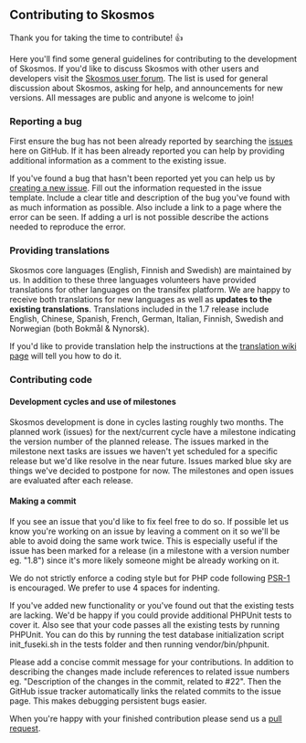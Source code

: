 ## Contributing to Skosmos

Thank you for taking the time to contribute! :+1:

Here you'll find some general guidelines for contributing to the development of Skosmos. If you'd like to discuss Skosmos with other users and developers visit the [Skosmos user forum](https://groups.google.com/forum/#!forum/skosmos-users). The list is used for general discussion about Skosmos, asking for help, and announcements for new versions. All messages are public and anyone is welcome to join!

### Reporting a bug

First ensure the bug has not been already reported by searching the [issues](https://github.com/NatLibFi/Skosmos/issues/) here on GitHub. If it has been already reported you can help by providing additional information as a comment to the existing issue.

If you've found a bug that hasn't been reported yet you can help us by [creating a new issue](https://github.com/NatLibFi/Skosmos/issues/new). Fill out the information requested in the issue template. Include a clear title and description of the bug you've found with as much information as possible. Also include a link to a page where the error can be seen. If adding a url is not possible describe the actions needed to reproduce the error.

### Providing translations

Skosmos core languages (English, Finnish and Swedish) are maintained by us. In addition to these three languages volunteers have provided translations for other languages on the transifex platform. We are happy to receive both translations for new languages as well as **updates to the existing translations**. Translations included in the 1.7 release include English, Chinese, Spanish, French, German, Italian, Finnish, Swedish and Norwegian (both Bokmål & Nynorsk).

If you'd like to provide translation help the instructions at the [translation wiki page](https://github.com/NatLibFi/Skosmos/wiki/Translation) will tell you how to do it.

### Contributing code

#### Development cycles and use of milestones
 Skosmos development is done in cycles lasting roughly two months. The planned work (issues) for the next/current cycle have a milestone indicating the version number of the planned release. The issues marked in the milestone next tasks are issues we haven't yet scheduled for a specific release but we'd like resolve in the near future. Issues marked blue sky are things we've decided to postpone for now. The milestones and open issues are evaluated after each release.
 
#### Making a commit
If you see an issue that you'd like to fix feel free to do so. If possible let us know you're working on an issue by leaving a comment on it so we'll be able to avoid doing the same work twice. This is especially useful if the issue has been marked for a release (in a milestone with a version number eg. "1.8") since it's more likely someone might be already working on it.

We do not strictly enforce a coding style but for PHP code following [PSR-1](http://www.php-fig.org/psr/psr-1/) is encouraged. We prefer to use 4 spaces for indenting.

If you've added new functionality or you've found out that the existing tests are lacking. We'd be happy if you could provide additional PHPUnit tests to cover it. Also see that your code passes all the existing tests by running PHPUnit. You can do this by running the test database initialization script init_fuseki.sh in the tests folder and then running vendor/bin/phpunit.

Please add a concise commit message for your contributions. In addition to describing the changes made include references to related issue numbers eg. "Description of the changes in the commit, related to #22". Then the GitHub issue tracker automatically links the related commits to the issue page. This makes debugging persistent bugs easier.

When you're happy with your finished contribution please send us a [pull request](https://help.github.com/articles/about-pull-requests/).
